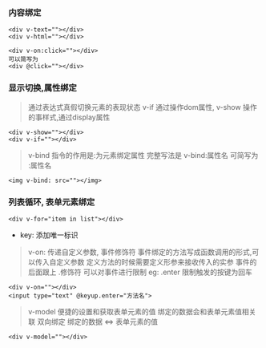 ### 内容绑定

```vue
<div v-text=""></div>
<div v-html=""></div>
```

```vue
<div v-on:click=""></div>
可以简写为
<div @click=""></div>  
```
### 显示切换,属性绑定
> 通过表达式真假切换元素的表现状态
> v-if 通过操作dom属性, v-show 操作的事样式,通过display属性
```vue
<div v-show=""></div>
<div v-if=""></div>
```
> v-bind 指令的作用是:为元素绑定属性
> 完整写法是 v-bind:属性名  可简写为 :属性名 
```vue
<img v-bind: src=""></img>
```

### 列表循环, 表单元素绑定
```vue
<div v-for="item in list"></div>
```
- key: 添加唯一标识
> v-on: 传递自定义参数, 事件修饰符
> 事件绑定的方法写成函数调用的形式,可以传入自定义参数
> 定义方法的时候需要定义形参来接收传入的实参
> 事件的后面跟上 .修饰符 可以对事件进行限制 eg: .enter 限制触发的按键为回车
```vue
<div v-on=""></div>
<input type="text" @keyup.enter="方法名">
```

> v-model 便捷的设置和获取表单元素的值
> 绑定的数据会和表单元素值相关联
> 双向绑定 绑定的数据 <=> 表单元素的值 
```vue
<div v-model=""></div>
```